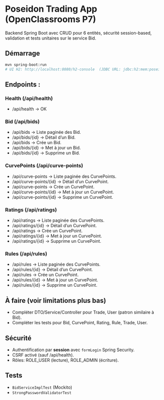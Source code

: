 # Poseidon Trading App (OpenClassrooms P7)

Backend Spring Boot avec CRUD pour 6 entités, sécurité session-based, validation et tests unitaires sur le service Bid.

## Démarrage
```bash
mvn spring-boot:run
# UI H2: http://localhost:8080/h2-console  (JDBC URL: jdbc:h2:mem:poseidon)
```

## Endpoints :
### Health (/api/health)
- /api/health → OK

### Bid (/api/bids)
- /api/bids → Liste paginée des Bid.
- /api/bids/{id} → Détail d’un Bid.
- /api/bids → Crée un Bid.
- /api/bids/{id} → Met à jour un Bid.
- /api/bids/{id} → Supprime un Bid.

### CurvePoints (/api/curve-points)
- /api/curve-points → Liste paginée des CurvePoints.
- /api/curve-points/{id} → Détail d’un CurvePoint.
- /api/curve-points → Crée un CurvePoint.
- /api/curve-points/{id} → Met à jour un CurvePoint.
- /api/curve-points/{id} → Supprime un CurvePoint.

### Ratings (/api/ratings)
- /api/ratings → Liste paginée des CurvePoints.
- /api/ratings/{id} → Détail d’un CurvePoint.
- /api/ratings → Crée un CurvePoint.
- /api/ratings/{id} → Met à jour un CurvePoint.
- /api/ratings/{id} → Supprime un CurvePoint.

### Rules (/api/rules)
- /api/rules → Liste paginée des CurvePoints.
- /api/rules/{id} → Détail d’un CurvePoint.
- /api/rules → Crée un CurvePoint.
- /api/rules/{id} → Met à jour un CurvePoint.
- /api/rules/{id} → Supprime un CurvePoint.

## À faire (voir limitations plus bas)
- Compléter DTO/Service/Controller pour Trade, User (patron similaire à Bid).
- Compléter les tests pour Bid, CurvePoint, Rating, Rule, Trade, User.

## Sécurité
- Authentification par **session** avec `formLogin` Spring Security.
- CSRF activé (sauf /api/health).
- Rôles: ROLE_USER (lecture), ROLE_ADMIN (écriture).

## Tests
- `BidServiceImplTest` (Mockito)
- `StrongPasswordValidatorTest`